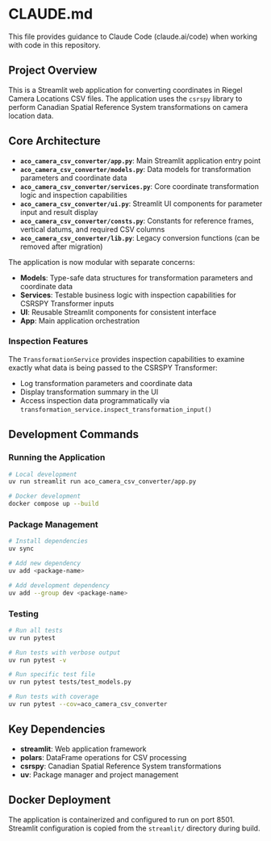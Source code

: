 # CLAUDE.md

This file provides guidance to Claude Code (claude.ai/code) when working with code in this repository.

## Project Overview

This is a Streamlit web application for converting coordinates in Riegel Camera Locations CSV files. The application uses the `csrspy` library to perform Canadian Spatial Reference System transformations on camera location data.

## Core Architecture

- **`aco_camera_csv_converter/app.py`**: Main Streamlit application entry point
- **`aco_camera_csv_converter/models.py`**: Data models for transformation parameters and coordinate data
- **`aco_camera_csv_converter/services.py`**: Core coordinate transformation logic and inspection capabilities  
- **`aco_camera_csv_converter/ui.py`**: Streamlit UI components for parameter input and result display
- **`aco_camera_csv_converter/consts.py`**: Constants for reference frames, vertical datums, and required CSV columns
- **`aco_camera_csv_converter/lib.py`**: Legacy conversion functions (can be removed after migration)

The application is now modular with separate concerns:
- **Models**: Type-safe data structures for transformation parameters and coordinate data
- **Services**: Testable business logic with inspection capabilities for CSRSPY Transformer inputs
- **UI**: Reusable Streamlit components for consistent interface
- **App**: Main application orchestration

### Inspection Features

The `TransformationService` provides inspection capabilities to examine exactly what data is being passed to the CSRSPY Transformer:
- Log transformation parameters and coordinate data
- Display transformation summary in the UI  
- Access inspection data programmatically via `transformation_service.inspect_transformation_input()`

## Development Commands

### Running the Application
```bash
# Local development
uv run streamlit run aco_camera_csv_converter/app.py

# Docker development
docker compose up --build
```

### Package Management
```bash
# Install dependencies
uv sync

# Add new dependency
uv add <package-name>

# Add development dependency
uv add --group dev <package-name>
```

### Testing
```bash
# Run all tests
uv run pytest

# Run tests with verbose output
uv run pytest -v

# Run specific test file
uv run pytest tests/test_models.py

# Run tests with coverage
uv run pytest --cov=aco_camera_csv_converter
```

## Key Dependencies

- **streamlit**: Web application framework
- **polars**: DataFrame operations for CSV processing
- **csrspy**: Canadian Spatial Reference System transformations
- **uv**: Package manager and project management

## Docker Deployment

The application is containerized and configured to run on port 8501. Streamlit configuration is copied from the `streamlit/` directory during build.